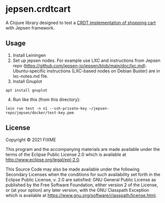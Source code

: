 # jepsen.crdtcart

A Clojure library designed to test a [CRDT implementation of shopping cart](https://github.com/nikitakalyanov/crdt-cart) with Jepsen framework.

## Usage

1. Install Leiningen
2. Set up jepsen nodes. For example use LXC and instructions from Jepsen repo (https://github.com/jepsen-io/jepsen/blob/main/doc/lxc.md). Ubuntu-specific instructions (LXC-based nodes on Debian Buster) are in lxc-notes.md file.
3. Install Gnuplot
```
apt install gnuplot
```
4. Run like this (from this directory):
```
lein run test -n n1 --ssh-private-key ~/jepsen-repo/jepsen/docker/test-key.pem
```
## License

Copyright © 2021 FIXME

This program and the accompanying materials are made available under the
terms of the Eclipse Public License 2.0 which is available at
http://www.eclipse.org/legal/epl-2.0.

This Source Code may also be made available under the following Secondary
Licenses when the conditions for such availability set forth in the Eclipse
Public License, v. 2.0 are satisfied: GNU General Public License as published by
the Free Software Foundation, either version 2 of the License, or (at your
option) any later version, with the GNU Classpath Exception which is available
at https://www.gnu.org/software/classpath/license.html.
